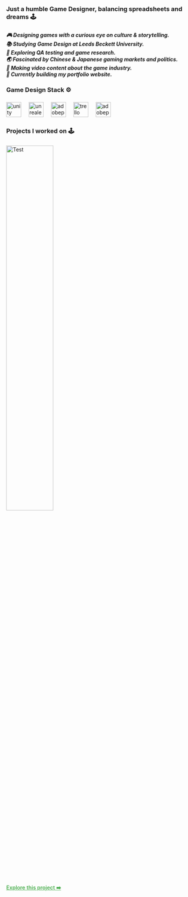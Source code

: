 <h3 align="left">Just a humble Game Designer, balancing spreadsheets and dreams 🕹️</h3>

###

<h5 align="left">🎮 Designing games with a curious eye on culture & storytelling.<br>📚 Studying Game Design at Leeds Beckett University.<br>🧪 Exploring QA testing and game research.<br>🌏 Fascinated by Chinese & Japanese gaming markets and politics.<br>🎥 Making video content about the game industry.<br>🛜 Currently building my portfolio website.</h5>

###

<h3 align="left">Game Design Stack ⚙️</h3>

###

<div align="left">
  <img src="https://cdn.simpleicons.org/unity/FFFFFF" height="40" alt="unity logo"  />
  <img width="12" />
  <img src="https://skillicons.dev/icons?i=unreal" height="40" alt="unrealengine logo"  />
  <img width="12" />
  <img src="https://skillicons.dev/icons?i=pr" height="40" alt="adobepremierepro logo"  />
  <img width="12" />
  <img src="https://cdn.simpleicons.org/trello/0052CC" height="40" alt="trello logo"  />
  <img width="12" />
  <img src="https://skillicons.dev/icons?i=ps" height="40" alt="adobephotoshop logo"  />
</div>

###

<h3 align="left">Projects I worked on 🕹️</h3>

###

<a href="https://youtu.be/nisHrckvYsA" target="_blank">
  <img src="https://img.youtube.com/vi/nisHrckvYsA/hqdefault.jpg" alt="Test" width="50%">
</a>

###

<a href="https://example.com" target="_blank" style="color:#4CAF50; font-weight:600;">Explore this project ➡️</a>


###
